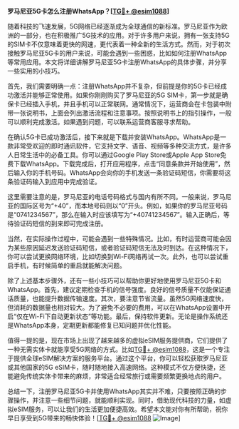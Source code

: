 **罗马尼亚5G卡怎么注册WhatsApp？[[TG💪+ @esim1088](https://t.me/s/esim1088)]**

随着科技的飞速发展，5G网络已经逐渐成为全球通信的新标准。罗马尼亚作为欧洲的一部分，也在积极推广5G技术的应用。对于许多用户来说，拥有一张支持5G的SIM卡不仅意味着更快的网速，更代表着一种全新的生活方式。然而，对于初次接触罗马尼亚5G卡的用户来说，可能会遇到一些困惑，比如如何注册WhatsApp等常用应用。本文将详细讲解罗马尼亚5G卡注册WhatsApp的具体步骤，并分享一些实用的小技巧。

首先，我们需要明确一点：注册WhatsApp并不复杂，但前提是你的5G卡已经成功激活并能够正常使用。如果你刚刚购买了罗马尼亚的5G SIM卡，第一步就是确保卡已经插入手机，并且手机可以正常联网。通常情况下，运营商会在卡包装中附带一张说明书，上面会列出激活流程和注意事项。按照说明书上的指引操作，一般可以顺利完成激活。如果遇到问题，可以联系运营商客服寻求帮助。

在确认5G卡已成功激活后，接下来就是下载并安装WhatsApp。WhatsApp是一款非常受欢迎的即时通讯软件，它支持文字、语音、视频等多种交流方式，是许多人日常生活中的必备工具。你可以通过Google Play Store或Apple App Store免费下载WhatsApp。下载完成后，打开应用程序，点击“同意条款并开始使用”，然后输入你的手机号码。WhatsApp会向你的手机发送一条验证码短信，你需要将这条验证码输入到应用中完成验证。

这里需要注意的是，罗马尼亚的电话号码格式与国内有所不同。一般来说，罗马尼亚的国际区号为“+40”，而本地号码则以“0”开头。例如，如果你的罗马尼亚号码是“0741234567”，那么在输入时应该填写为“+40741234567”。输入正确后，等待验证码短信的到来即可完成注册。

当然，在实际操作过程中，可能会遇到一些特殊情况。比如，有时运营商可能会因为某些原因延迟发送验证码短信，或者验证码短信无法及时到达。在这种情况下，你可以尝试更换网络环境，比如切换到Wi-Fi网络再试一次。此外，也可以尝试重启手机，有时候简单的重启就能解决问题。

除了上述基本步骤外，还有一些小技巧可以帮助你更好地使用罗马尼亚5G卡和WhatsApp。首先，建议定期检查手机的信号强度。良好的信号质量不仅能保证通话质量，也能提升数据传输速度。其次，要注意节省流量。虽然5G网络速度快，但消耗的数据量也相对较大。为了避免不必要的费用，可以在WhatsApp设置中开启“仅在Wi-Fi下自动更新状态”等功能。最后，保持软件更新。无论是操作系统还是WhatsApp本身，定期更新都能修复已知问题并优化性能。

值得一提的是，现在市场上出现了越来越多的虚拟eSIM服务提供商，它们提供了一种无需实体卡就能享受5G网络的方式。比如[TG💪+ @esim1088](https://t.me/s/esim1088)，这是一个专注于提供全球eSIM解决方案的服务平台。通过这个平台，你可以轻松获取罗马尼亚或其他国家的5G eSIM卡，随时随地接入高速网络。这种模式不仅方便快捷，还能避免传统实体卡带来的麻烦，非常适合经常旅行或需要频繁更换地点的用户。

总结一下，注册罗马尼亚5G卡并使用WhatsApp其实并不难，只要按照正确的步骤操作，并注意一些细节问题，就能顺利实现。同时，借助现代科技的力量，如虚拟eSIM服务，可以让我们的生活更加便捷高效。希望本文能对你有所帮助，祝你早日享受到5G带来的畅快体验！[[TG💪+ @esim1088](https://t.me/s/esim1088) ![Image](https://i.postimg.cc/4NQfJmqS/Snipaste-2025-05-13-00-14-12.png)]